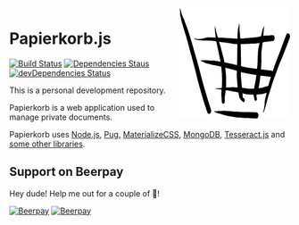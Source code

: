 <img src="https://github.com/MarcProe/Papierkorb.js/blob/master/public/images/papierkorb-logo.png?raw=true" height="200" align="right">

# Papierkorb.js
[![Build Status](https://travis-ci.org/MarcProe/Papierkorb.js.svg?branch=master)](https://travis-ci.org/MarcProe/Papierkorb.js)
[![Dependencies Staus](https://david-dm.org/marcproe/papierkorb.js.svg)](https://david-dm.org/marcproe/papierkorb.js)
[![devDependencies Status](https://david-dm.org/marcproe/papierkorb.js/dev-status.svg)](https://david-dm.org/marcproe/papierkorb.js?type=dev)

This is a personal development repository.

Papierkorb is a web application used to manage private documents.

Papierkorb uses [Node.js](https://github.com/nodejs/node), [Pug](https://github.com/pugjs/pug), [MaterializeCSS](https://github.com/Dogfalo/materialize), [MongoDB](https://github.com/mongodb/mongo), [Tesseract.js](https://github.com/naptha/tesseract.js) and [some other libraries](https://github.com/MarcProe/Papierkorb.js/blob/master/package.json).


## Support on Beerpay
Hey dude! Help me out for a couple of :beers:!

[![Beerpay](https://beerpay.io/MarcProe/Papierkorb.js/badge.svg?style=beer-square)](https://beerpay.io/MarcProe/Papierkorb.js)  [![Beerpay](https://beerpay.io/MarcProe/Papierkorb.js/make-wish.svg?style=flat-square)](https://beerpay.io/MarcProe/Papierkorb.js?focus=wish)
